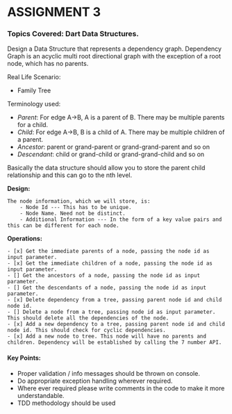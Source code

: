 # ASSIGNMENT 3

### Topics Covered: Dart  Data Structures.

Design a Data Structure that represents a dependency graph.
Dependency Graph is an acyclic multi root directional graph with the exception of a root node, which has no parents.

Real Life Scenario:

- Family Tree

Terminology used:

- _Parent_: For edge A->B, A is a parent of B. There may be multiple parents for a child.
- _Child_: For edge A->B, B is a child of A. There may be multiple children of a parent.
- _Ancestor_: parent or grand-parent or grand-grand-parent and so on
- _Descendant_: child or grand-child or grand-grand-child and so on

Basically the data structure should allow you to store the parent child relationship and this can go to the nth level.

**Design:**

    The node information, which we will store, is:
        - Node Id --- This has to be unique.
        - Node Name. Need not be distinct.
        - Additional Information --- In the form of a key value pairs and this can be different for each node.

**Operations:**

    - [x] Get the immediate parents of a node, passing the node id as input parameter.
    - [x] Get the immediate children of a node, passing the node id as input parameter.
    - [] Get the ancestors of a node, passing the node id as input parameter.
    - [] Get the descendants of a node, passing the node id as input parameter.
    - [x] Delete dependency from a tree, passing parent node id and child node id.
    - [] Delete a node from a tree, passing node id as input parameter. This should delete all the dependencies of the node.
    - [x] Add a new dependency to a tree, passing parent node id and child node id. This should check for cyclic dependencies.
    - [x] Add a new node to tree. This node will have no parents and children. Dependency will be established by calling the 7 number API.

#### Key Points:

- Proper validation / info messages should be thrown on console.
- Do appropriate exception handling wherever required.
- Where ever required please write comments in the code to make it more understandable.
- TDD methodology should be used
